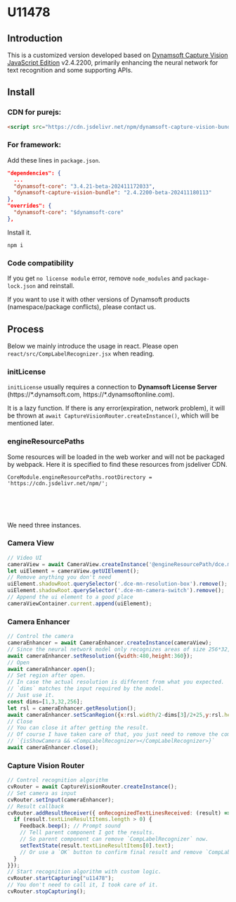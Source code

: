 # U11478

## Introduction

This is a customized version developed based on [Dynamsoft Capture Vision JavaScript Edition](https://www.dynamsoft.com/capture-vision/docs/web/programming/javascript/index.html?ver=latest&cVer=true) v2.4.2200, primarily enhancing the neural network for text recognition and some supporting APIs.

## Install

### CDN for purejs:
```html
<script src="https://cdn.jsdelivr.net/npm/dynamsoft-capture-vision-bundle@2.4.2200-beta-202411180113/dist/dcv.bundle.js"></script>
```

### For framework:
Add these lines in `package.json`.

```json
"dependencies": {
  ...
  "dynamsoft-core": "3.4.21-beta-202411172033",
  "dynamsoft-capture-vision-bundle": "2.4.2200-beta-202411180113"
},
"overrides": {
  "dynamsoft-core": "$dynamsoft-core"
},
```

Install it.
```
npm i
```
### Code compatibility

If you get `no license module` error, remove `node_modules` and `package-lock.json` and reinstall.

If you want to use it with other versions of Dynamsoft products (namespace/package conflicts), please contact us.

## Process

Below we mainly introduce the usage in react. Please open `react/src/CompLabelRecognizer.jsx` when reading.

### initLicense

`initLicense` usually requires a connection to **Dynamsoft License Server** \(https://\*.dynamsoft.com, https://\*.dynamsoftonline.com\).

It is a lazy function. If there is any error\(expiration, network problem\), it will be thrown at `await CaptureVisionRouter.createInstance()`, which will be mentioned later.

### engineResourcePaths

Some resources will be loaded in the web worker and will not be packaged by webpack. Here it is specified to find these resources from jsdeliver CDN.
```
CoreModule.engineResourcePaths.rootDirectory = 'https://cdn.jsdelivr.net/npm/';
```

<br><br><br>

We need three instances.

### Camera View
```js
// Video UI
cameraView = await CameraView.createInstance('@engineResourcePath/dce.mobile-native.ui.html');
let uiElement = cameraView.getUIElement();
// Remove anything you don't need
uiElement.shadowRoot.querySelector('.dce-mn-resolution-box').remove();
uiElement.shadowRoot.querySelector('.dce-mn-camera-switch').remove();
// Append the ui element to a good place
cameraViewContainer.current.append(uiElement);
```

### Camera Enhancer
```js
// Control the camera
cameraEnhancer = await CameraEnhancer.createInstance(cameraView);
// Since the neural network model only recognizes areas of size 256*32, we don't need a high resolution.
await cameraEnhancer.setResolution({width:480,height:360});
// Open
await cameraEnhancer.open();
// Set region after open.
// In case the actual resolution is different from what you expected.
// `dims` matches the input required by the model.
// Just use it.
const dims=[1,3,32,256];
let rsl = cameraEnhancer.getResolution();
await cameraEnhancer.setScanRegion({x:rsl.width/2-dims[3]/2+25,y:rsl.height/2-dims[2]/2,width:dims[3]-50,height:dims[2],isMeasuredInPercentage:false});
// Close
// You can close it after getting the result.
// Of course I have taken care of that, you just need to remove the component and it will close automatically.
// `{isShowCamera && <CompLabelRecognizer></CompLabelRecognizer>}`
await cameraEnhancer.close();
```

### Capture Vision Router
```js
// Control recognition algorithm
cvRouter = await CaptureVisionRouter.createInstance();
// Set camera as input
cvRouter.setInput(cameraEnhancer);
// Result callback
cvRouter.addResultReceiver({ onRecognizedTextLinesReceived: (result) => {
  if (result.textLineResultItems.length > 0) {
    Feedback.beep(); // Prompt sound
    // Tell parent component I got the results.
    // So parent component can remove `CompLabelRecognizer` now.
    setTextState(result.textLineResultItems[0].text);
    // Or use a `OK` button to confirm final result and remove `CompLabelRecognizer`.
  }
}});
// Start recognition algorithm with custom logic.
cvRouter.startCapturing("u11478");
// You don't need to call it, I took care of it.
cvRouter.stopCapturing();
```


